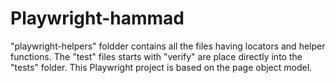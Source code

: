 # Playwright-hammad

"playwright-helpers" foldder contains all the files having locators and helper functions.
The "test" files starts with "verify" are place directly into the "tests" folder.
This Playwright project is based on the page object model.
